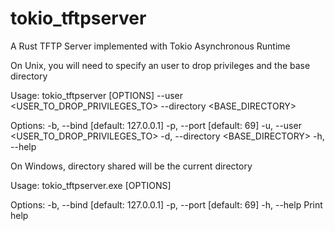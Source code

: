 # tokio_tftpserver
A Rust TFTP Server implemented with Tokio Asynchronous Runtime

On Unix, you will need to specify an user to drop privileges and the base directory

Usage: tokio_tftpserver [OPTIONS] --user <USER_TO_DROP_PRIVILEGES_TO> --directory <BASE_DIRECTORY>

Options:
  -b, --bind <BIND>                        [default: 127.0.0.1]
  -p, --port <PORT>                        [default: 69]
  -u, --user <USER_TO_DROP_PRIVILEGES_TO>
  -d, --directory <BASE_DIRECTORY>
  -h, --help


On Windows, directory shared will be the current directory

Usage: tokio_tftpserver.exe [OPTIONS]

Options:
  -b, --bind <BIND>  [default: 127.0.0.1]
  -p, --port <PORT>  [default: 69]
  -h, --help         Print help
